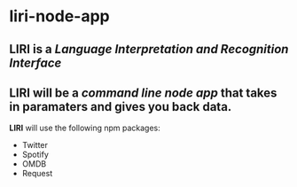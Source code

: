 # **liri-node-app**

## **LIRI** is a *Language Interpretation and Recognition Interface*

## **LIRI** will be a *command line node app* that takes in paramaters and gives you back data.

**LIRI** will use the following npm packages: 

* Twitter 
* Spotify
* OMDB
* Request 

